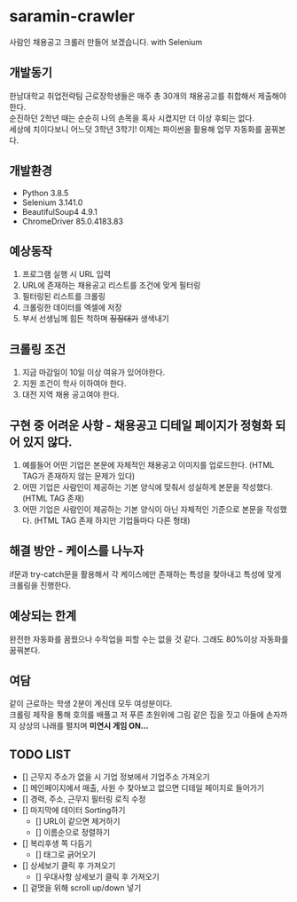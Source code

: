 # saramin-crawler
사람인 채용공고 크롤러 만들어 보겠습니다. with Selenium 

## 개발동기
한남대학교 취업전략팀 근로장학생들은 매주 총 30개의 채용공고를 취합해서 제출해야한다.  
순진하던 2학년 때는 순순히 나의 손목을 혹사 시켰지만 더 이상 후퇴는 없다.  
세상에 치이다보니 어느덧 3학년 3학기! 이제는 파이썬을 활용해 업무 자동화를 꿈꿔본다.

## 개발환경
- Python 3.8.5
- Selenium 3.141.0
- BeautifulSoup4 4.9.1
- ChromeDriver 85.0.4183.83

## 예상동작
1. 프로그램 실행 시 URL 입력
2. URL에 존재하는 채용공고 리스트를 조건에 맞게 필터링
3. 필터링된 리스트를 크롤링
4. 크롤링한 데이터를 엑셀에 저장
5. 부서 선생님께 힘든 척하며 ~~징징대기~~ 생색내기

## 크롤링 조건
1. 지금 마감일이 10일 이상 여유가 있어야한다.
2. 지원 조건이 학사 이하여야 한다.
3. 대전 지역 채용 공고여야 한다.

## 구현 중 어려운 사항 - 채용공고 디테일 페이지가 정형화 되어 있지 않다.
1. 예를들어 어떤 기업은 본문에 자체적인 채용공고 이미지를 업로드한다. (HTML TAG가 존재하지 않는 문제가 있다)  
2. 어떤 기업은 사람인이 제공하는 기본 양식에 맞춰서 성실하게 본문을 작성했다. (HTML TAG 존재)
3. 어떤 기업은 사람인이 제공하는 기본 양식이 아닌 자체적인 기준으로 본문을 작성했다. (HTML TAG 존재 하지만 기업들마다 다른 형태)

## 해결 방안 - 케이스를 나누자
if문과 try-catch문을 활용해서 각 케이스에만 존재하는 특성을 찾아내고 특성에 맞게 크롤링을 진행한다. 

## 예상되는 한계
완전한 자동화를 꿈꿨으나 수작업을 피할 수는 없을 것 같다. 그래도 80%이상 자동화를 꿈꿔본다. 

## 여담
같이 근로하는 학생 2분이 계신데 모두 여성분이다.  
크롤링 제작을 통해 호의를 배풀고 저 푸른 초원위에 그림 같은 집을 짓고 아들에 손자까지 상상의 나래를 펼치며   **미연시 게임 ON...**


## TODO LIST
- [] 근무지 주소가 없을 시 기업 정보에서 기업주소 가져오기
- [] 메인페이지에서 매출, 사원 수 찾아보고 없으면 디테일 페이지로 들어가기
- [] 경력, 주소, 근무지 필터링 로직 수정
- [] 마지막에 데이터 Sorting하기 
  - [] URL이 같으면 제거하기
  - [] 이름순으로 정렬하기
- [] 복리후생 쪽 다듬기
  - [] 태그로 긁어오기
- [] 상세보기 클릭 후 가져오기
  - [] 우대사항 상세보기 클릭 후 가져오기
- [] 겉멋을 위해 scroll up/down 넣기
